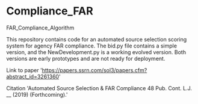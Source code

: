 # Compliance_FAR
FAR_Compliance_Algorithm

This repository contains code for an automated source selection scoring system for agency FAR compliance. The bid.py file contains a simple version, and the NewDevelopment.py is a working evolved version. Both versions are early prototypes and are not ready for deployment.

Link to paper 'https://papers.ssrn.com/sol3/papers.cfm?abstract_id=3261360'

Citation 'Automated Source Selection & FAR Compliance 48 Pub. Cont. L.J. __ (2019) (Forthcoming).'
